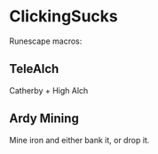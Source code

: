 # ClickingSucks

Runescape macros:

## TeleAlch 

Catherby + High Alch 

## Ardy Mining 
Mine iron and either bank it, or drop it. 
